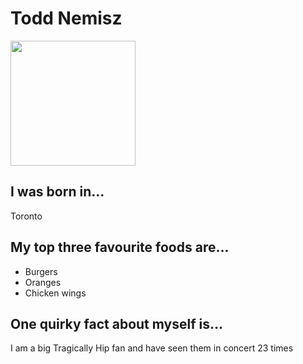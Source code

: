 # Todd Nemisz 
<img src="https://scontent.fyvr4-1.fna.fbcdn.net/v/t1.0-9/14993419_10157795991785252_7556183019614252177_n.jpg" width="200" height="200" />

## I was born in...
Toronto

## My top three favourite foods are...
* Burgers
* Oranges
* Chicken wings

## One quirky fact about myself is...
I am a big Tragically Hip fan and have seen them in concert 23 times
